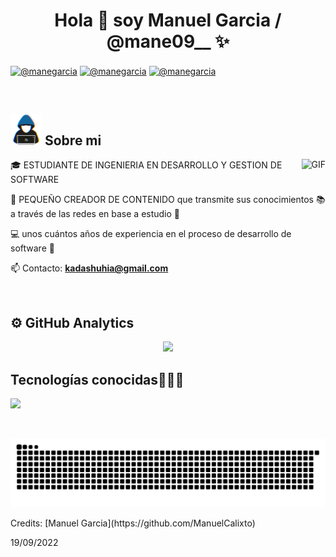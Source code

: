 <h1 align="center">Hola 👋  soy Manuel Garcia / @mane09__ ✨ </h1> 

<p align="left">
<a href="www.tiktok.com/@mane09__" target="blank"><img align="center" src="https://img.shields.io/badge/TikTok-000000?style=for-the-badge&logo=tiktok&logoColor=white" alt="@manegarcia" /></a>
<a href="https://www.facebook.com/profile.php?id=100052052656040" target="blank"><img align="center" src="https://img.shields.io/badge/Facebook-1877F2?style=for-the-badge&logo=facebook&logoColor=white" alt="@manegarcia"  /></a>
<a href = "kadashuhia@gmail.com" target="blank"><img align="center" src="https://img.shields.io/badge/Gmail-D14836?style=for-the-badge&logo=gmail&logoColor=white" alt="@manegarcia"  /></a>
  </p>
<br>
<h2><picture><img src = "https://github.com/0xAbdulKhalid/0xAbdulKhalid/raw/main/assets/mdImages/about_me.gif" width = 50px></picture> Sobre mi </h2>
<!--Intro start-->
  <img align="right" alt="GIF" src="https://media.giphy.com/media/836HiJc7pgzy8iNXCn/giphy.gif" />

<p align="left">
🎓 ESTUDIANTE DE INGENIERIA EN DESARROLLO Y GESTION DE SOFTWARE

🎥 PEQUEÑO CREADOR DE CONTENIDO que transmite sus conocimientos 📚 a través de las redes en base a estudio 👻

💻 unos cuántos años de experiencia en el proceso de desarrollo de software 🙈

📫 Contacto: **kadashuhia@gmail.com**
<!--Intro end-->
  </p>
  
<br>
<h2>⚙️ GitHub Analytics</h2>

<p align="center">
<a href="https://github.com/ManuelCalixto">
  <img height="180em" src="https://github-readme-stats-eight-theta.vercel.app/api/top-langs/?username=ManuelCalixto&layout=compact&langs_count=8&theme=algolia"/>
</a>

<h2 >Tecnologías conocidas👨🏻‍💻</h2>
<!--tech stack icons-->
<p align="left">
  <a href="https://skillicons.dev">
    <img src="https://skillicons.dev/icons?i=androidstudio,cpp,java,css,html,js,mongodb,mysql,firebase,gtk,git,github,vscode,bash,linux,ai,ps&perline=12" />
  </a>
</p>
<br>
<p align="center">
  <img src="https://github.com/StefanosSt/StefanosSt/blob/main/github-user-contribution.svg" alt="snake">
</p>
Credits: [Manuel Garcia](https://github.com/ManuelCalixto)

19/09/2022

